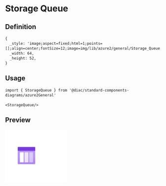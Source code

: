 # Storage Queue

## Definition

```
{
  _style: 'image;aspect=fixed;html=1;points=[];align=center;fontSize=12;image=img/lib/azure2/general/Storage_Queue.svg;strokeColor=none;',
  _width: 64,
  _height: 52,
}
```

## Usage

```
import { StorageQueue } from '@diac/standard-components-diagrams/azure2General'

<StorageQueue/>
```

## Preview

<img src="./storage-queue.png" width="200"/>
